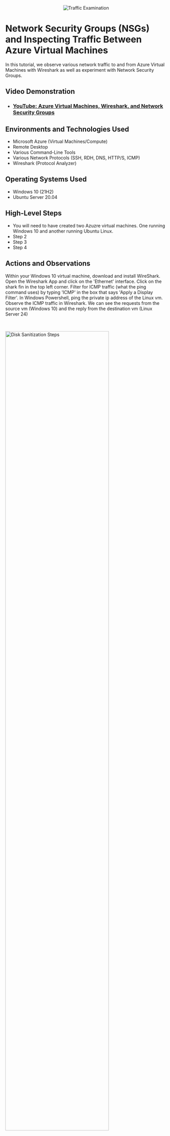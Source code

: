 <p align="center">
<img src="https://i.imgur.com/Ua7udoS.png" alt="Traffic Examination"/>
</p>

<h1>Network Security Groups (NSGs) and Inspecting Traffic Between Azure Virtual Machines</h1>
In this tutorial, we observe various network traffic to and from Azure Virtual Machines with Wireshark as well as experiment with Network Security Groups. <br />


<h2>Video Demonstration</h2>

- ### [YouTube: Azure Virtual Machines, Wireshark, and Network Security Groups](https://www.youtube.com)

<h2>Environments and Technologies Used</h2>

- Microsoft Azure (Virtual Machines/Compute)
- Remote Desktop
- Various Command-Line Tools
- Various Network Protocols (SSH, RDH, DNS, HTTP/S, ICMP)
- Wireshark (Protocol Analyzer)

<h2>Operating Systems Used </h2>

- Windows 10 (21H2)
- Ubuntu Server 20.04

<h2>High-Level Steps</h2>


- You will need to have created two Azuzre virtual machines. One running Windows 10 and another running Ubuntu Linux.
- Step 2
- Step 3
- Step 4

<h2>Actions and Observations</h2>
<p>
Within your Windows 10 virtual machine, download and install WireShark. Open the Wireshark App and click on the 'Ethernet' interface. Click on the shark fin in the top left corner. Filter for ICMP traffic (what the ping command uses) by typing 'ICMP' in the box that says 'Apply a Display Filter'. In Windows Powershell, ping the private ip address of the Linux vm. Observe the ICMP traffic in Wireshark. We can see the requests from the source vm (Windows 10) and the reply from the destination vm (Linux Server 24)
</p>
<br />

<p>
<img src="https://imgur.com/wK7By1G.png" height="80%" width="80%" alt="Disk Sanitization Steps"/>
</p>
<p>
Next, we will configure the Linux vms firewall to block ICMP traffic. Initiate a nonstop ping from the Windows vm to the Linus vm. type the command ping (the private ip of the Limux vv) -t. 
  <p>
<img src="https://imgur.com/undefined.png" height="80%" width="80%" alt="Disk Sanitization Steps"/>
</p>
</p>
<br />

<p>
Within the Azure portal, go to the Linux vm. Go to the 'Networking' tab. then to 'Network Settings'. Click the link under 'Network Security Group'. CLick 'Settings' and then 'inbound security rules'. Click 'Add'. Put an asterisk under Source port ranges and destination port ranges. Put 'any' for destination. Set the priority to 290. Set the  action to 'deny'. Then click 'add'. The requests from the Windows Machine will start to time out because of the configured firewall.
  <p>
<img src="https://imgur.com/undefined.png" height="80%" width="80%" alt="Disk Sanitization Steps"/>
</p>
</p>
<br />
